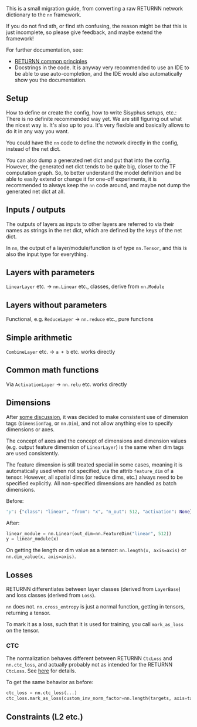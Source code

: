 This is a small migration guide, from converting a raw RETURNN network dictionary to the `nn` framework.

If you do not find sth, or find sth confusing,
the reason might be that this is just incomplete,
so please give feedback, and maybe extend the framework!

For further documentation, see:

* [RETURNN common principles](https://github.com/rwth-i6/returnn_common/wiki/RETURNN-common-principles)
* Docstrings in the code. It is anyway very recommended to use an IDE to be able to use auto-completion, and the IDE would also automatically show you the documentation.


## Setup

How to define or create the config,
how to write Sisyphus setups, etc.:
There is no definite recommended way yet.
We are still figuring out what the nicest way is.
It's also up to you.
It's very flexible and basically allows
to do it in any way you want.

You could have the `nn` code to define the network
directly in the config,
instead of the net dict.

You can also dump a generated net dict
and put that into the config.
However, the generated net dict tends to be quite big,
closer to the TF computation graph.
So, to better understand the model definition
and be able to easily extend or change it
for one-off experiments,
it is recommended to always keep the `nn` code around,
and maybe not dump the generated net dict at all.


## Inputs / outputs

The outputs of layers
as inputs to other layers
are referred to via their names as strings
in the net dict,
which are defined by the keys of the net dict.

In `nn`, the output of a layer/module/function
is of type `nn.Tensor`,
and this is also the input type for everything.


## Layers with parameters

`LinearLayer` etc.
-> `nn.Linear` etc., classes, derive from `nn.Module`


## Layers without parameters

Functional, e.g. `ReduceLayer`
-> `nn.reduce` etc., pure functions


## Simple arithmetic

`CombineLayer` etc.
-> `a + b` etc. works directly


## Common math functions

Via `ActivationLayer`
-> `nn.relu` etc. works directly


## Dimensions

After [some discussion](https://github.com/rwth-i6/returnn_common/issues/17),
it was decided to make consistent use of dimension tags (`DimensionTag`, or `nn.Dim`),
and not allow anything else to specify dimensions or axes.

The concept of axes and the concept of dimensions and dimension values (e.g. output feature dimension of `LinearLayer`) is the same when dim tags are used consistently.

The feature dimension is still treated special in some cases,
meaning it is automatically used when not specified,
via the attrib `feature_dim` of a tensor.
However, all spatial dims (or reduce dims, etc.) always need to be specified explicitly.
All non-specified dimensions are handled as batch dimensions.

Before:
```python
"y": {"class": "linear", "from": "x", "n_out": 512, "activation": None}
```
After:
```python
linear_module = nn.Linear(out_dim=nn.FeatureDim("linear", 512))
y = linear_module(x)
```

On getting the length or dim value as a tensor:
`nn.length(x, axis=axis)`
or `nn.dim_value(x, axis=axis)`.

## Losses

RETURNN differentiates between layer classes
(derived from `LayerBase`)
and loss classes (derived from `Loss`).

`nn` does not.
`nn.cross_entropy` is just a normal function,
getting in tensors, returning a tensor.

To mark it as a loss, such that it is used for training,
you call `mark_as_loss` on the tensor.

### CTC

The normalization behaves different between RETURNN `CtcLoss` and `nn.ctc_loss`,
and actually probably not as intended for the RETURNN `CtcLoss`.
See [here](https://github.com/rwth-i6/returnn/issues/1077#issuecomment-1184929542) for details.

To get the same behavior as before:
```python
ctc_loss = nn.ctc_loss(...)
ctc_loss.mark_as_loss(custom_inv_norm_factor=nn.length(targets, axis=targets_time_dim))
```


## Constraints (L2 etc.)
